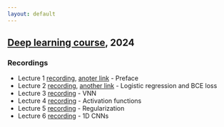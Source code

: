 ```yaml
---
layout: default
---
```


## [Deep learning course](/suppl/dl/dl2024/), 2024

### Recordings
* Lecture 1 [recording](https://sce-ac-il.zoom.us/rec/share/Za6RPn2WwSa2NrnfecjxNkLGoVsysMbtNpotLcMsxZwRqyj_5oqs4mUmYxws78dX.mhtutrIkf0CZD5GH), [anoter link](https://objectstorage.il-jerusalem-1.oraclecloud.com/n/frrgqfrxhcca/b/scevideo/o/d5/d5932b54bc6d6184fa172bc8cd86c1583ccb3f62.mp4) - Preface
* Lecture 2 [recording](https://sce-ac-il.zoom.us/rec/share/2xPYqQ-iQTa1yZ7Nylcsev8Ozf8yl3ydUsNv3F0_uFQzhASCqvnIUona4PDu7x9U.EsWvIe1ShKFBnbQ_?startTime=1706685769000), [another link](https://objectstorage.il-jerusalem-1.oraclecloud.com/n/frrgqfrxhcca/b/scevideo/o/ff/ff58e3098408e051a9be8b2730a7938a22752cc9.mp4) - Logistic regression and BCE loss
* Lecture 3 [recording](https://sce-ac-il.zoom.us/rec/share/vPRlUdH3JujRmq_ufdAppOp_Ji_JVnG2Gt0v_WSnxOZp2QrtaKibA80FW5McX1lV.-FfGZvjFGhvOiZFr?startTime=1707895658000) - VNN
* Lecture 4 [recording](https://sce-ac-il.zoom.us/rec/share/pJ5Ho42w41CJjncIiMa6vna8FWrO7fZqX_-9iqCvpUZrKgeTQ66Z-EAqHrUfwfdL.HyncBkunncl59oe7?startTime=1708500192000) - Activation functions
* Lecture 5 [recording](https://sce-ac-il.zoom.us/rec/share/wAu2cDJBKDKcV3zoC0K86deCW1ngXV3d57mjGIc_Yo_HrVfjcK61q1y9Nxc7c6L8.XJtupVu5elLbdBly?startTime=1709104554000) - Regularization
* Lecture 6 [recording](https://sce-ac-il.zoom.us/rec/share/qZUehgroSQAudRJGw5VSrE3DaaVmM3fmdfnixcFQ_EFvsj7Q5VNsPUZAf2axO-B-.6GKiMcC2FBeQeGLO?startTime=1709713350000) - 1D CNNs